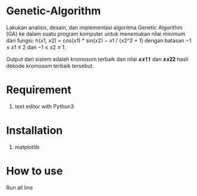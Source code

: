 # Genetic-Algorithm
Lakukan analisis, desain, dan implementasi algoritma Genetic Algorithm (GA) ke dalam suatu
program komputer untuk menemukan nilai minimum dari fungsi:
ℎ(𝑥1, 𝑥2) = cos(𝑥1) * sin(𝑥2) − 𝑥1 / (𝑥2^2 + 1)
dengan batasan −1 ≤ 𝑥1 ≤ 2 dan −1 ≤ 𝑥2 ≤ 1.

Output dari sistem adalah kromosom terbaik dan nilai 𝒙𝒙𝟏𝟏 dan 𝒙𝒙𝟐𝟐 hasil dekode kromosom
terbaik tersebut.

# Requirement
1. text editor with Python3

# Installation
1. matplotlib

# How to use
Run all line

